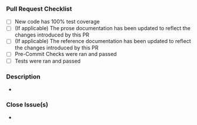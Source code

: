<!--
By submitting this pull request, you agree to:
- follow [Litestar's Code of Conduct](https://github.com/litestar-org/.github/blob/main/CODE_OF_CONDUCT.md)
- follow [Litestar's contribution guidelines](https://github.com/litestar-org/.github/blob/main/CONTRIBUTING.md)
- follow the [PSFs's Code of Conduct](https://www.python.org/psf/conduct/)
-->

### Pull Request Checklist

- [ ] New code has 100% test coverage
- [ ] (If applicable) The prose documentation has been updated to reflect the changes introduced by this PR
- [ ] (If applicable) The reference documentation has been updated to reflect the changes introduced by this PR
- [ ] Pre-Commit Checks were ran and passed
- [ ] Tests were ran and passed

### Description
<!--
Please describe your pull request for new release changelog purposes
-->

- 

### Close Issue(s)
<!--
Please add in issue numbers this pull request will close, if applicable
Examples: Fixes #4321 or Closes #1234
-->

- 

